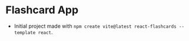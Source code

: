 # Flashcard App

- Initial project made with `npm create vite@latest react-flashcards --template react`.
